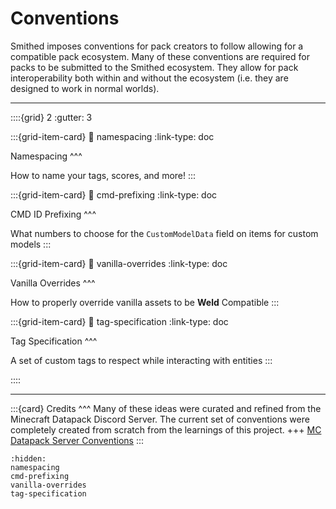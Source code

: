 # Conventions
Smithed imposes conventions for pack creators to follow allowing for a compatible pack ecosystem. Many of these conventions are required for packs to be submitted to the Smithed ecosystem. They allow for pack interoperability both within and without the ecosystem (i.e. they are designed to work in normal worlds).

----

::::{grid} 2
:gutter: 3

:::{grid-item-card}
:link: namespacing
:link-type: doc

Namespacing
^^^

How to name your tags, scores, and more!
:::

:::{grid-item-card}
:link: cmd-prefixing
:link-type: doc

CMD ID Prefixing
^^^

What numbers to choose for the `CustomModelData` field on items for custom models
:::

:::{grid-item-card}
:link: vanilla-overrides
:link-type: doc

Vanilla Overrides
^^^

How to properly override vanilla assets to be **Weld** Compatible
:::

:::{grid-item-card}
:link: tag-specification
:link-type: doc

Tag Specification
^^^

A set of custom tags to respect while interacting with entities
:::

::::


----

:::{card}
Credits
^^^
Many of these ideas were curated and refined from the Minecraft Datapack Discord Server. The current set of conventions were completely created from scratch from the learnings of this project.
+++
[MC Datapack Server Conventions](https://ooboomberoo.github.io/mcdatapacks-wiki)
:::

```{toctree}
:hidden:
namespacing
cmd-prefixing
vanilla-overrides
tag-specification
```
